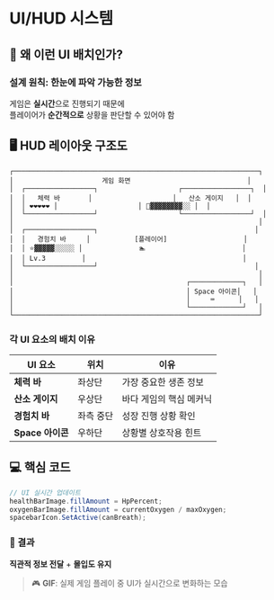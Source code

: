 # UI/HUD 시스템

## 🤔 왜 이런 UI 배치인가?

### 설계 원칙: **한눈에 파악 가능한 정보**
게임은 **실시간**으로 진행되기 때문에  
플레이어가 **순간적으로** 상황을 판단할 수 있어야 함

## 🖥️ HUD 레이아웃 구조도

```
┌─────────────────────────────────────────────────────────────┐
│                      게임 화면                             │
│  ┌─────────────────┐                    ┌─────────────────┐  │
│  │   체력 바       │                    │   산소 게이지   │  │
│  │ ❤️❤️❤️❤️❤️ │                    │ 🫧▓▓▓▓▓▓▓▓░░ │  │
│  └─────────────────┘                    └─────────────────┘  │
│                                                             │
│  ┌─────────────────┐                                       │
│  │   경험치 바     │           [플레이어]                   │
│  │ ⭐▓▓▓▓▓░░░░░ │              🏊                        │
│  │ Lv.3         │                                       │
│  └─────────────────┘                                       │
│                                                             │
│                                           ┌─────────────┐   │
│                                           │ Space 아이콘│   │
│                                           │     ⌨️      │   │
│                                           └─────────────┘   │
└─────────────────────────────────────────────────────────────┘
```

### 각 UI 요소의 배치 이유

| UI 요소 | 위치 | 이유 |
|---------|------|------|
| **체력 바** | 좌상단 | 가장 중요한 생존 정보 |
| **산소 게이지** | 우상단 | 바다 게임의 핵심 메커닉 |
| **경험치 바** | 좌측 중단 | 성장 진행 상황 확인 |
| **Space 아이콘** | 우하단 | 상황별 상호작용 힌트 |

## 💻 핵심 코드

```csharp
// UI 실시간 업데이트
healthBarImage.fillAmount = HpPercent;
oxygenBarImage.fillAmount = currentOxygen / maxOxygen;
spacebarIcon.SetActive(canBreath);
```

### 🎯 결과
**직관적 정보 전달** + **몰입도 유지**

> 🎮 **GIF**: 실제 게임 플레이 중 UI가 실시간으로 변화하는 모습 